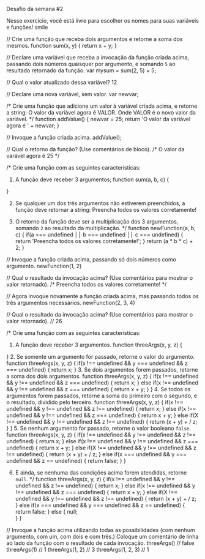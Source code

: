 Desafio da semana #2

Nesse exercício, você está livre para escolher os nomes para suas variáveis e funções! smile

// Crie uma função que receba dois argumentos e retorne a soma dos mesmos.
function sum(x, y) {
  return x + y;
}

// Declare uma variável que receba a invocação da função criada acima, passando dois números quaisquer por argumento, e somando `5` ao resultado retornado da função.
var mysum = sum(2, 5) + 5;

// Qual o valor atualizado dessa variável?
12

// Declare uma nova variável, sem valor.
var newvar;

/*
Crie uma função que adicione um valor à variável criada acima, e retorne a string:
    O valor da variável agora é VALOR.
Onde VALOR é o novo valor da variável.
*/
function addValue() {
  newvar = 25;
  return 'O valor da variável agora é ' + newvar; 
}

// Invoque a função criada acima.
addValue();

// Qual o retorno da função? (Use comentários de bloco).
/* O valor da varável agora é 25 */

/*
Crie uma função com as seguintes características:
1. A função deve receber 3 argumentos;
function sum(a, b, c) {
	
}

2. Se qualquer um dos três argumentos não estiverem preenchidos, a função deve retornar a string:
    Preencha todos os valores corretamente!


3. O retorno da função deve ser a multiplicação dos 3 argumentos, somando `2` ao resultado da multiplicação.
*/
function newFunction(a, b, c) {
	if(a === undefined ││ b === undefined ││ c === undefined) {
		return 'Preencha todos os valores corretamente!';
	}
		return (a * b * c) + 2;
}

// Invoque a função criada acima, passando só dois números como argumento.
newFunction(1, 2)

// Qual o resultado da invocação acima? (Use comentários para mostrar o valor retornado).
/* Preencha todos os valores corretamente! */

// Agora invoque novamente a função criada acima, mas passando todos os três argumentos necessários.
newFunction(2, 3, 4)

// Qual o resultado da invocação acima? (Use comentários para mostrar o valor retornado).
// 26

/*
Crie uma função com as seguintes características:
1. A função deve receber 3 argumentos.
function threeArgs(x, y, z) {

}
2. Se somente um argumento for passado, retorne o valor do argumento.
function threeArgs(x, y, z) {
if(x !== undefined && y === undefined && z === undefined) {
		return x;
	}
3. Se dois argumentos forem passados, retorne a soma dos dois argumentos.
function threeArgs(x, y, z) {
if(x !== undefined && y !== undefined && z === undefined) {
		return x;
	} else if(x !== undefined && y !== undefined && z === undefined) {
		return x + y;
	}
}
4. Se todos os argumentos forem passados, retorne a soma do primeiro com o segundo, e o resultado, dividido pelo terceiro.
function threeArgs(x, y, z) {
if(x !== undefined && y !== undefined && z !== undefined) {
		return x;
	} else if(x !== undefined && y !== undefined && z === undefined) {
		return x + y;
	} else if(X !== undefined && y !== undefined && z !== undefined) {
		return (x + y) + / z;
	} 
}
5. Se nenhum argumento for passado, retorne o valor booleano `false`.
function threeArgs(x, y, z) {
if(x !== undefined && y !== undefined && z !== undefined) {
		return x;
	} else if(x !== undefined && y !== undefined && z === undefined) {
		return x + y;
	} else if(X !== undefined && y !== undefined && z !== undefined) {
		return (x + y) + / z;
	} else if(x === undefined && y === undefined && z == undefined) {
		return false;
	}
}

6. E ainda, se nenhuma das condições acima forem atendidas, retorne `null`.
*/
function threeArgs(x, y, z) {
if(x !== undefined && y !== undefined && z !== undefined) {
		return x;
	} else if(x !== undefined && y !== undefined && z === undefined) {
		return x + y;
	} else if(X !== undefined && y !== undefined && z !== undefined) {
		return (x + y) + / z;
	} else if(x === undefined && y === undefined && z == undefined) {
		return false;
	} else {
		null;	
	}
}

// Invoque a função acima utilizando todas as possibilidades (com nenhum argumento, com um, com dois e com três.) Coloque um comentário de linha ao lado da função com o resultado de cada invocação.
threeArgs() // false
threeArgs(1) // 1
threeArgs(1, 2) // 3
threeArgs(1, 2, 3) // 1
